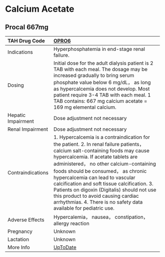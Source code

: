 # Calcium Acetate

## Procal 667mg

| TAH Drug Code      | [OPRO6](https://www.tahsda.org.tw/drugs/hissearch.php?drug_code=OPRO6)                                                                                                                                                                                                                                                                                                                                                                                                                             |
|:-------------------|:---------------------------------------------------------------------------------------------------------------------------------------------------------------------------------------------------------------------------------------------------------------------------------------------------------------------------------------------------------------------------------------------------------------------------------------------------------------------------------------------------|
| Indications        | Hyperphosphatemia in end-stage renal failure.                                                                                                                                                                                                                                                                                                                                                                                                                                                      |
| Dosing             | Initial dose for the adult dialysis patient is 2 TAB with each meal. The dosage may be increased gradually to bring serum phosphate value below 6 mg/dL， as long as hypercalcemia does not develop. Most patient require 3-4 TAB with each meal. 1 TAB contains: 667 mg calcium acetate = 169 mg elemental calcium.                                                                                                                                                                               |
| Hepatic Impairment | Dose adjustment not necessary                                                                                                                                                                                                                                                                                                                                                                                                                                                                      |
| Renal Impairment   | Dose adjustment not necessary                                                                                                                                                                                                                                                                                                                                                                                                                                                                      |
| Contraindications  | 1. Hypercalcemia is a contraindication for the patient. 2. In renal failure patients， calcium salt-containing foods may cause hypercalcemia. If acetate tablets are administered， no other calcium-containing foods should be consumed， as chronic hypercalcemia can lead to vascular calcification and soft tissue calcification. 3. Patients on digoxin (Digitalis) should not use this product to avoid causing cardiac arrhythmias. 4. There is no safety data available for pediatric use. |
| Adverse Effects    | Hypercalemia， nausea， constipation， allergy reaction                                                                                                                                                                                                                                                                                                                                                                                                                                            |
| Pregnancy          | Unknown                                                                                                                                                                                                                                                                                                                                                                                                                                                                                            |
| Lactation          | Unknown                                                                                                                                                                                                                                                                                                                                                                                                                                                                                            |
| More Info          | [UpToDate](https://www.uptodate.com/contents/calcium-acetate-drug-information)                                                                                                                                                                                                                                                                                                                                                                                                                     |

